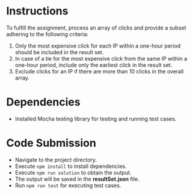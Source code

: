 # Instructions

To fulfill the assignment, process an array of clicks and provide a subset adhering to the following criteria:

1. Only the most expensive click for each IP within a one-hour period should be included in the result set.
2. In case of a tie for the most expensive click from the same IP within a one-hour period, include only the earliest click in the result set.
3. Exclude clicks for an IP if there are more than 10 clicks in the overall array.

# Dependencies

- Installed Mocha testing library for testing and running test cases.


# Code Submission

- Navigate to the project directory.
- Execute `npm install` to install dependencies.
- Execute `npm run solution` to obtain the output.
- The output will be saved in the **resultSet.json** file.
- Run `npm run test` for executing test cases.
